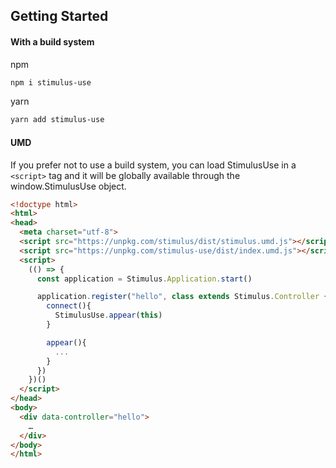 ## Getting Started

#### With a build system

npm
```bash
npm i stimulus-use
```

yarn
```bash
yarn add stimulus-use
```

#### UMD

If you prefer not to use a build system, you can load StimulusUse in a `<script>` tag and it will be globally available through the window.StimulusUse object.

```html
<!doctype html>
<html>
<head>
  <meta charset="utf-8">
  <script src="https://unpkg.com/stimulus/dist/stimulus.umd.js"></script>
  <script src="https://unpkg.com/stimulus-use/dist/index.umd.js"></script>
  <script>
    (() => {
      const application = Stimulus.Application.start()

      application.register("hello", class extends Stimulus.Controller {
        connect(){
          StimulusUse.appear(this)
        }

        appear(){
          ...
        }
      })
    })()
  </script>
</head>
<body>
  <div data-controller="hello">
    …
  </div>
</body>
</html>
```
